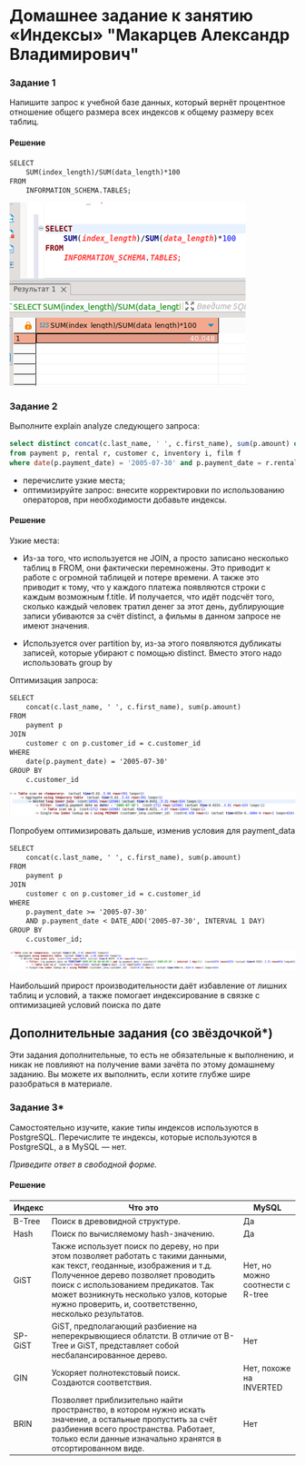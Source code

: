 # Домашнее задание к занятию «Индексы» "Макарцев Александр Владимирович"

### Задание 1

Напишите запрос к учебной базе данных, который вернёт процентное отношение общего размера всех индексов к общему размеру всех таблиц.

#### Решение
```
SELECT 
    SUM(index_length)/SUM(data_length)*100
FROM
    INFORMATION_SCHEMA.TABLES;
```
![1-1](./12-5-1.png)

### Задание 2

Выполните explain analyze следующего запроса:
```sql
select distinct concat(c.last_name, ' ', c.first_name), sum(p.amount) over (partition by c.customer_id, f.title)
from payment p, rental r, customer c, inventory i, film f
where date(p.payment_date) = '2005-07-30' and p.payment_date = r.rental_date and r.customer_id = c.customer_id and i.inventory_id = r.inventory_id
```
- перечислите узкие места;
- оптимизируйте запрос: внесите корректировки по использованию операторов, при необходимости добавьте индексы.

#### Решение
Узкие места:

- Из-за того, что используется не JOIN, а просто записано несколько таблиц в FROM, они фактически перемножены. Это приводит к работе с огромной таблицей и потере времени. А также это приводит к тому, что у каждого платежа появляются строки с каждым возможным f.title. И получается, что идёт подсчёт того, сколько каждый человек тратил денег за этот день, дублирующие записи убиваются за счёт distinct, а фильмы в данном запросе не имеют значения.

- Используется over partition by, из-за этого появляются дубликаты записей, которые убирают с помощью distinct. Вместо этого надо использовать group by

Оптимизация запроса:
```
SELECT
    concat(c.last_name, ' ', c.first_name), sum(p.amount)
FROM 
    payment p
JOIN 
    customer c on p.customer_id = c.customer_id
WHERE 
    date(p.payment_date) = '2005-07-30'
GROUP BY 
    c.customer_id
```
![1-2](12-5-2.png)

Попробуем оптимизировать дальше, изменив условия для payment_data
```
SELECT 
    concat(c.last_name, ' ', c.first_name), sum(p.amount)
FROM 
    payment p
JOIN 
    customer c on p.customer_id = c.customer_id
WHERE
	p.payment_date >= '2005-07-30'
	AND p.payment_date < DATE_ADD('2005-07-30', INTERVAL 1 DAY)
GROUP BY
	c.customer_id;
```
![1-3](12-5-3.png)

Наибольший прирост производительности даёт избавление от лишних таблиц и условий, а также помогает индексирование в связке с оптимизацией условий поиска по дате    

## Дополнительные задания (со звёздочкой*)
Эти задания дополнительные, то есть не обязательные к выполнению, и никак не повлияют на получение вами зачёта по этому домашнему заданию. Вы можете их выполнить, если хотите глубже шире разобраться в материале.

### Задание 3*

Самостоятельно изучите, какие типы индексов используются в PostgreSQL. Перечислите те индексы, которые используются в PostgreSQL, а в MySQL — нет.

*Приведите ответ в свободной форме.*

#### Решение

| Индекс | Что это | MySQL |
| --- | --- | --- |
| B-Tree | Поиск в древовидной структуре. | Да |
| Hash | Поиск по вычисляемому hash-значению. | Да |
| GiST | Также использует поиск по дереву, но при этом позволяет работать с такими данными, как текст, геоданные, изображения и т.д. Полученное дерево позволяет проводить поиск с использованием предикатов. Так может возникнуть несколько узлов, которые нужно проверить, и, соответственно, несколько результатов. | Нет, но можно соотнести с R-tree |
| SP-GiST | GiST, предполагающий разбиение на неперекрывющиеся облатсти. В отличие от B-Tree и GiST, представляет собой несбалансированное дерево. | Нет |
| GIN | Ускоряет полнотекстовый поиск.<br> Создаются соответствия. | Нет, похоже на INVERTED |
| BRIN | Позволяет приблизительно найти пространство, в котором нужно искать значение, а остальные пропустить за счёт разбиения всего пространства. Работает, только если данные изначально хранятся в отсортированном виде. | Нет | 
